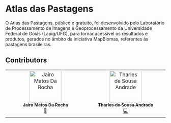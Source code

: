 # Atlas das Pastagens

O Atlas das Pastagens, público e gratuito, foi desenvolvido pelo Laboratório de Processamento de Imagens e Geoprocessamento da Universidade Federal de Goiás (Lapig/UFG), para tornar acessível os resultados e produtos, gerados no âmbito da iniciativa MapBiomas, referentes às pastagens brasileiras.

## Contributors

<!-- ALL-CONTRIBUTORS-LIST:START - Do not remove or modify this section -->
<!-- prettier-ignore-start -->
<!-- markdownlint-disable -->
<table>
  <tbody>
    <tr>
      <td align="center" valign="top" width="14.28%"><a href="http://jairomr.com.br"><img src="https://avatars.githubusercontent.com/u/7321240?v=4?s=100" width="100px;" alt="Jairo Matos Da Rocha"/><br /><sub><b>Jairo Matos Da Rocha</b></sub></a><br /><a href="https://github.com/lapig-ufg/atlas-pastagens/lapig-ufg/atlas-pastagens/commits?author=jairomr" title="Documentation">📖</a></td>
      <td align="center" valign="top" width="14.28%"><a href="https://www.linkedin.com/in/tharles-andrade-07228316a/"><img src="https://avatars.githubusercontent.com/u/26191865?v=4?s=100" width="100px;" alt="Tharles de Sousa Andrade"/><br /><sub><b>Tharles de Sousa Andrade</b></sub></a><br /><a href="https://github.com/lapig-ufg/atlas-pastagens/lapig-ufg/atlas-pastagens/commits?author=tharlestsa" title="Code">💻</a></td>
    </tr>
  </tbody>
</table>

<!-- markdownlint-restore -->
<!-- prettier-ignore-end -->

<!-- ALL-CONTRIBUTORS-LIST:END -->

